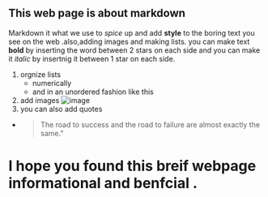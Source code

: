## This web page is about markdown
 Markdown it what we use to *spice* up and add **style** to the boring text you see on the web .also,adding images and making lists.
you can make text **bold** by inserting the word between 2 stars on each side
and you can make it *italic* by insertnig it between 1 star on each side.
1. orgnize lists 
   -  numerically 
   -  and in an unordered fashion like this 
1. add images ![image](https://c.pxhere.com/photos/af/15/background_code_coder_communication_computer_concept_css_css3-912807.jpg!d)
1. you can also add quotes
  - >The road to success and the road to failure are almost exactly the same."
# I hope you found this breif webpage informational and benfcial .
